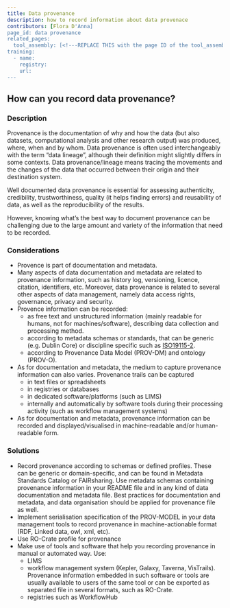 ```yaml
---
title: Data provenance
description: how to record information about data provenace
contributors: [Flora D'Anna]
page_id: data provenance
related_pages: 
  tool_assembly: [<!---REPLACE THIS with the page ID of the tool_assembly pages that you want to list here as related pages--->]
training:
  - name:
    registry:
    url:
---
```


## How can you record data provenance?
 
### Description

Provenance is the documentation of why and how the data (but also datasets, computational analysis and other research output) was produced, where, when and by whom. 
Data provenance is often used interchangeably with the term “data lineage”, although their definition might slightly differs in some contexts. 
Data provenance/lineage means tracing the movements and the changes of the data that occurred between their origin and their destination system.

Well documented data provenance is essential for assessing authenticity, credibility, trustworthiness, quality (it helps finding errors) and reusability of data, as well as the reproducibility of the results.

However, knowing what’s the best way to document provenance can be challenging due to the large amount and variety of the information that need to be recorded.

### Considerations

- Provence is part of documentation and metadata.
- Many aspects of data documentation and metadata are related to provenance information, such as history log, versioning, licence, citation, identifiers, etc. Moreover, data provenance is related to several other aspects of data management, namely data access rights, governance, privacy and security.
- Provence information can be recorded:
    - as free text and unstructured information (mainly readable for humans, not for machines/software), describing data collection and processing method.
    - according to metadata schemas or standards, that can be generic (e.g. Dublin Core) or discipline specific such as [ISO19115-2](https://www.iso.org/standard/67039.html).
    - according to Provenance Data Model (PROV-DM) and ontology (PROV-O).
- As for documentation and metadata, the medium to capture provenance information can also varies. Provenance trails can be captured 
    - in text files or spreadsheets
    - in registries or databases
    - in dedicated software/platforms (such as LIMS)
    - internally and automatically by software tools during their processing activity (such as workflow management systems)
- As for documentation and metadata, provenance information can be recorded and displayed/visualised in machine-readable and/or human-readable form.


### Solutions <!-- do not delete this heading and write your text below it -->

- Record provenance according to schemas or defined profiles. These can be generic or domain-specific, and can be found in Metadata Standards Catalog or FAIRsharing. Use metadata schemas containing provenance information in your README file and in any kind of data documentation and metadata file. Best practices for documentation and metadata, and data organisation should be applied for provenance file as well.
- Implement serialisation specification of the PROV-MODEL in your data management tools to record provenance in machine-actionable format (RDF, Linked data, owl, xml, etc).
- Use RO-Crate profile for provenance
- Make use of tools and software that help you recording provenance in manual or automated way. Use:
  - LIMS
  - workflow management system (Kepler, Galaxy, Taverna, VisTrails). Provenance information embedded in such software or tools are usually available to users of the same tool or can be exported as separated file in several formats, such as RO-Crate.
  - registries such as WorkflowHub
